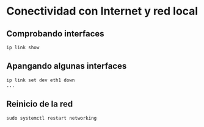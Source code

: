 # Conectividad con Internet y red local

## Comprobando interfaces
```
ip link show
```

## Apangando algunas interfaces
```
ip link set dev eth1 down
...
```
## Reinicio de la red
```
sudo systemctl restart networking
```
